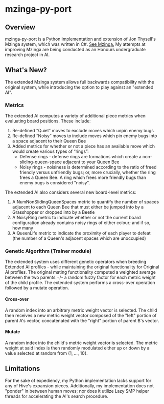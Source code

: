 # mzinga-py-port

## Overview
mzinga-py-port is a Python implementation and extension of Jon Thysell's Mzinga system, which was written in C#. [See Mzinga.](https://github.com/jonthysell/Mzinga)
My attempts at improving Mzinga are being conducted as an Honours undergraduate research project in AI.

## What's New?
The extended Mzinga system allows full backwards compatibility with the original system, while introducing
the option to play against an "extended AI".

### Metrics
The extended AI computes a variety of additional piece metrics when evaluating
board positions. These include:
1. Re-defined “Quiet” moves to exclude moves which unpin enemy bugs
2. Re-defined “Noisy” moves to include moves which pin enemy bugs into a space adjacent to their Queen Bee
3. Added metrics for whether or not a piece has an available move which would create various types of “rings”:
   * Defense rings - defense rings are formations which create a non-sliding-queen-space adjacent to your Queen Bee
   * Noisy rings - noisiness is determined according to the ratio of freed friendly versus unfriendly bugs; or, more crucially, whether the ring frees a Queen Bee. A ring which frees more friendly bugs than enemy bugs is considered "noisy".

The extended AI also considers several new board-level metrics:
1. A NumNonSlidingQueenSpaces metric to quantify the number of spaces adjacent to each Queen Bee that must either be jumped into by a Grasshopper or dropped into by a Beetle
2. A NoisyRing metric to indicate whether or not the current board configuration already contains noisy rings of either colour; and if so, how many
3. A QueenLife metric to indicate the proximity of each player to defeat (the number of a Queen's adjacent spaces which are unoccupied)

### Genetic Algorithm (Trainer module)
The extended system uses different genetic operators when breeding Extended AI profiles - while maintaining the original functionality for Original AI profiles. The original mating functionality computed a weighted average between the two parents +/- a random fuzzy factor for each metric weight of the child profile. The extended system performs a cross-over operation followed by a mutate operation.

#### Cross-over
A random index into an arbitrary metric weight vector is selected. The child then receives a new metric weight vector composed of the "left" portion of parent A's vector, concatenated with the "right" portion of parent B's vector.

#### Mutate
A random index into the child's metric weight vector is selected. The metric weight at said index is then randomly modulated either up or down by a value selected at random from {1, ..., 10}.

## Limitations
For the sake of expediency, my Python implementation lacks support for any of Hive's expansion pieces.
Additionally, my implementation does not "ponder" in between human moves; nor does it utilize Lazy SMP
helper threads for accelerating the AI's search procedure.
